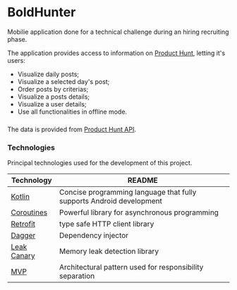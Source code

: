 # BoldHunter
Mobilie application done for a technical challenge during an hiring recruiting phase.

The application provides access to information on [Product Hunt], letting it's users:

* Visualize daily posts;
* Visualize a selected day's post;
* Order posts by criterias;
* Visualize a posts details;
* Visualize a user details;
* Use all functionalities in offline mode.

### 
The data is provided from [Product Hunt API].

### Technologies
Principal technologies used for the development of this project.

| Technology | README |
| ------ | ------ |
| [Kotlin] | Concise programming language that fully supports Android development |
| [Coroutines] | Powerful library for asynchronous programming |
| [Retrofit] | type safe HTTP client library|
| [Dagger] | Dependency injector |
| [Leak Canary] | Memory leak detection library |
| [MVP] | Architectural pattern used for responsibility separation |

[Product Hunt]: <https://www.producthunt.com/>
[Product Hunt API]: <https://api.producthunt.com/v1/docs>
[Kotlin]: <https://kotlinlang.org/>
[Coroutines]: <https://kotlinlang.org/docs/reference/coroutines-overview.html/>
[Retrofit]: <https://square.github.io/retrofit//>
[Dagger]: <https://google.github.io/dagger/>
[Leak Canary]: <https://github.com/square/leakcanary>
[MVP]: <https://en.wikipedia.org/wiki/Model%E2%80%93view%E2%80%93presenter>


